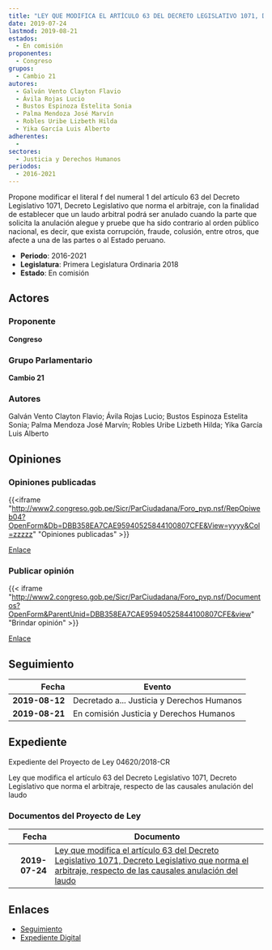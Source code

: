 ```yaml
---
title: "LEY QUE MODIFICA EL ARTÍCULO 63 DEL DECRETO LEGISLATIVO 1071, DECRETO LEGISLATIVO QUE NORMA EL ARBITRAJE, RESPECTO DE LAS CAUSALES DE ANULACIÓN DEL LAUDO"
date: 2019-07-24
lastmod: 2019-08-21
estados: 
  - En comisión
proponentes: 
  - Congreso
grupos: 
  - Cambio 21
autores: 
  - Galván Vento Clayton Flavio
  - Ávila Rojas Lucio
  - Bustos Espinoza Estelita Sonia
  - Palma Mendoza José Marvín
  - Robles Uribe Lizbeth Hilda
  - Yika García Luis Alberto
adherentes: 
  - 
sectores: 
  - Justicia y Derechos Humanos
periodos: 
  - 2016-2021
---
```


Propone modificar el literal f del numeral 1 del artículo 63 del Decreto Legislativo 1071, Decreto Legislativo que norma el arbitraje, con la finalidad de establecer que un laudo arbitral podrá ser anulado cuando la parte que solicita la anulación alegue y pruebe que ha sido contrario al orden público nacional, es decir, que exista corrupción, fraude, colusión, entre otros, que afecte a una de las partes o al Estado peruano.

- **Periodo**: 2016-2021
- **Legislatura**: Primera Legislatura Ordinaria 2018
- **Estado**: En comisión

## Actores

### Proponente

**Congreso**

### Grupo Parlamentario

**Cambio 21**

### Autores

Galván Vento Clayton Flavio; Ávila Rojas Lucio; Bustos Espinoza Estelita Sonia; Palma Mendoza José Marvín; Robles Uribe Lizbeth Hilda; Yika García Luis Alberto


## Opiniones

### Opiniones publicadas

{{<iframe "http://www2.congreso.gob.pe/Sicr/ParCiudadana/Foro_pvp.nsf/RepOpiweb04?OpenForm&Db=DBB358EA7CAE95940525844100807CFE&View=yyyy&Col=zzzzz" "Opiniones publicadas" >}}

[Enlace](http://www2.congreso.gob.pe/Sicr/ParCiudadana/Foro_pvp.nsf/RepOpiweb04?OpenForm&Db=DBB358EA7CAE95940525844100807CFE&View=yyyy&Col=zzzzz)
### Publicar opinión

{{< iframe "http://www2.congreso.gob.pe/Sicr/ParCiudadana/Foro_pvp.nsf/Documentos?OpenForm&ParentUnid=DBB358EA7CAE95940525844100807CFE&view" "Brindar opinión" >}}

[Enlace](http://www2.congreso.gob.pe/Sicr/ParCiudadana/Foro_pvp.nsf/Documentos?OpenForm&ParentUnid=DBB358EA7CAE95940525844100807CFE&view)

## Seguimiento

| Fecha | Evento |
|------:|--------|
| **2019-08-12** | Decretado a... Justicia y Derechos Humanos|
| **2019-08-21** | En comisión Justicia y Derechos Humanos|


## Expediente

Expediente del Proyecto de Ley 04620/2018-CR

Ley que modifica el artículo 63 del Decreto Legislativo 1071, Decreto Legislativo que norma el arbitraje, respecto de las causales anulación del laudo


### Documentos del Proyecto de Ley

| Fecha | Documento |
|------:|--------|
| **2019-07-24** | [Ley que modifica el artículo 63 del Decreto Legislativo 1071, Decreto Legislativo que norma el arbitraje, respecto de las causales anulación del laudo](http://www.leyes.congreso.gob.pe/Documentos/2016_2021/Proyectos_de_Ley_y_de_Resoluciones_Legislativas/PL0462020190724..pdf) |

## Enlaces 

- [Seguimiento](http://www2.congreso.gob.pe/Sicr/TraDocEstProc/CLProLey2016.nsf/f7fff46988ca05b1052578e100829cc7/c5fd91df4c935cbd05258441007bae62?OpenDocument)
- [Expediente Digital](http://www2.congreso.gob.pe/Sicr/TraDocEstProc/CLProLey2016.nsf/f7fff46988ca05b1052578e100829cc7/c5fd91df4c935cbd05258441007bae62?OpenDocument&Click=05257FB7005EB655.eb71d0cf91d8294e05256cdf006b5706/$Body/0.1C6C)
